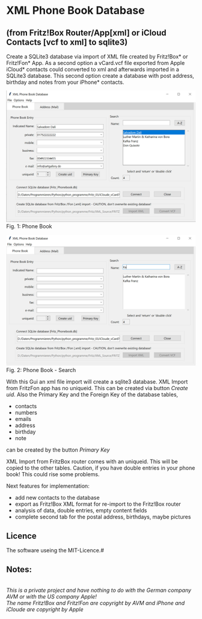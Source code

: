 # XML Phone Book Database 
## (from Fritz!Box Router/App[xml] or iCloud Contacts [vcf to xml] to sqlite3)

Create a SQLite3 database via import of XML file created by Fritz!Box* or Fritz!Fon* App. 
As a second option a vCard.vcf file exported from Apple iCloud* contacts could converted to xml and afterwards imported in a SQLite3 database.
This second option create a database with post address, birthday and notes from your iPhone* contacts.


![XML Phone Book Database](Pictures/XML_Phone_Book_Database_20210307_db_tb.jpg?raw=true)
Fig. 1: Phone Book

![XML Phone Book Database Search](Pictures/XML_Phone_Book_Database_20210307_search_tb.jpg?raw=true)
Fig. 2: Phone Book - Search

With this Gui an xml file import will create a sqlite3 database. 
XML Import from FritzFon app has no uniqueid. This can be created via button *Create uid*. Also the Primary Key and the Foreign Key of the database tables,
- contacts
- numbers
- emails
- address
- birthday
- note

can be created by the button *Primary Key*

XML Import from FritzBox router comes with an uniqueid. This will be copied to the other tables.
Caution, if you have double entries in your phone book! This could rise some problems.

Next features for implementation:
- add new contacts to the database
- export as Fritz!Box XML format for re-import to the Fritz!Box router
- analysis of data, double entries, empty content fields
- complete second tab for the postal address, birthdays, maybe pictures

## Licence
The software useing the MIT-Licence.#

## Notes:
</br>*This is a private project and have nothing to do with the German company AVM or with the US company Apple! 
</br>*The name Fritz!Box and Fritz!Fon are copyright by AVM* and iPhone and iCloude are copyright by Apple*

